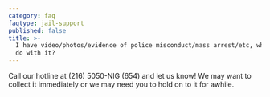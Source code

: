 ```yaml
---
category: faq
faqtype: jail-support
published: false
title: >-
  I have video/photos/evidence of police misconduct/mass arrest/etc, what do I
  do with it?
---
```

Call our hotline at (216) 5050-NlG (654) and let us know! We may want to collect it immediately or we may need you to hold on to it for awhile. 

